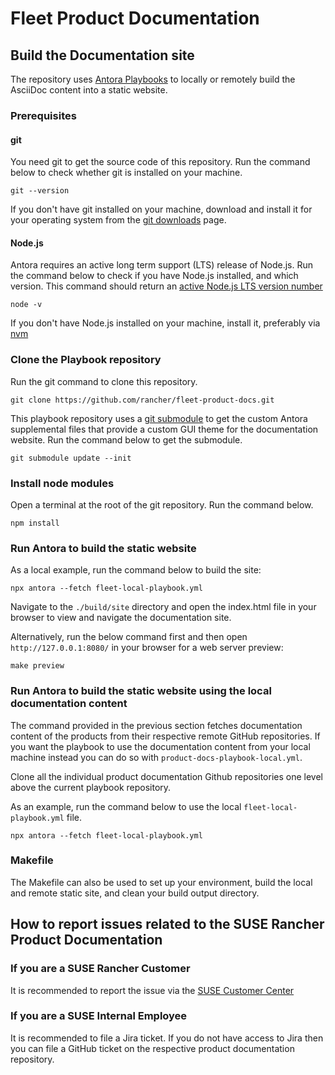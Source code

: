 # Fleet Product Documentation

## Build the Documentation site

The repository uses [Antora Playbooks](https://docs.antora.org/antora/latest/) to locally or remotely build the AsciiDoc content into a static website.

### Prerequisites

#### git

You need git to get the source code of this repository. Run the command below to check whether git is installed on your machine.

```console
git --version
```

If you don't have git installed on your machine, download and install it for your operating system from the [git downloads](https://git-scm.com/downloads) page.

#### Node.js

Antora requires an active long term support (LTS) release of Node.js. Run the command below to check if you have Node.js installed, and which version. This command should return an [active Node.js LTS version number](https://nodejs.org/en/about/releases/)

```console
node -v
```

If you don't have Node.js installed on your machine, install it, preferably via [nvm](https://github.com/nvm-sh/nvm)

### Clone the Playbook repository

Run the git command to clone this repository.

```console
git clone https://github.com/rancher/fleet-product-docs.git
```

This playbook repository uses a [git submodule](https://git-scm.com/book/en/v2/Git-Tools-Submodules) to get the custom Antora supplemental files that provide a custom GUI theme for the documentation website. Run the command below to get the submodule.

```console
git submodule update --init
```

### Install node modules

Open a terminal at the root of the git repository. Run the command below.

```console
npm install
```

### Run Antora to build the static website

As a local example, run the command below to build the site:

```console
npx antora --fetch fleet-local-playbook.yml
```

Navigate to the `./build/site` directory and open the index.html file in your browser to view and navigate the documentation site.

Alternatively, run the below command first and then open `http://127.0.0.1:8080/` in your browser for a web server preview:

```console
make preview
```

### Run Antora to build the static website using the local documentation content

The command provided in the previous section fetches documentation content of the products from their respective remote GitHub repositories. If you want the playbook to use the documentation content from your local machine instead you can do so with `product-docs-playbook-local.yml`.

Clone all the individual product documentation Github repositories one level above the current playbook repository.

As an example, run the command below to use the local `fleet-local-playbook.yml` file.

```console
npx antora --fetch fleet-local-playbook.yml
```

### Makefile

The Makefile can also be used to set up your environment, build the local and remote static site, and clean your build output directory.

## How to report issues related to the SUSE Rancher Product Documentation

### If you are a SUSE Rancher Customer

It is recommended to report the issue via the [SUSE Customer Center](https://scc.suse.com/)

### If you are a SUSE Internal Employee

It is recommended to file a Jira ticket. If you do not have access to Jira then you can file a GitHub ticket on the respective product documentation repository.
